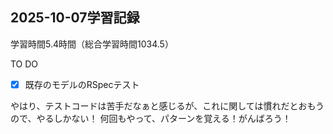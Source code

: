 ## 2025-10-07学習記録
学習時間5.4時間（総合学習時間1034.5）

TO DO
- [x] 既存のモデルのRSpecテスト

やはり、テストコードは苦手だなぁと感じるが、これに関しては慣れだとおもうので、やるしかない！
何回もやって、パターンを覚える！がんばろう！